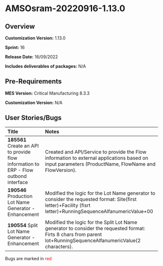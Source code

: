 ﻿# AMSOsram-20220916-1.13.0

## Overview

**Customization Version:** 1.13.0

**Sprint:** 16

**Release Date:** 16/09/2022

**Includes deliverables of packages:** N/A

## Pre-Requirements

**MES Version:** Critical Manufacturing 8.3.3

**Customization Version:** N/A

## User Stories/Bugs

| Title        | Notes            |
| :----------- | :--------------- |
| **185561** Create an API to provide flow information to ERP - Flow outbond interface | Created and API/Service to provide the Flow information to external applications based on input parameters (ProductName, FlowName and FlowVersion). |
| **190546** Production Lot Name Generator - Enhancement | Modified the logic for the Lot Name generator to consider the requested format: Site(first letter)+Facility (fisrt letter)+RunningSequenceAlfanumericValue+00 |
| **190554** Split Lot Name Generator - Enhancement | Modified the logic for the Split Lot Name generator to consider the requested format: Firts 8 chars from parent lot+RunningSequenceAlfanumericValue(2 characters). |

Bugs are marked in <span style='color:red'>red</span>

